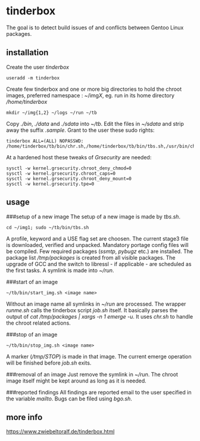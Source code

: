 # tinderbox
The goal is to detect build issues of and conflicts between Gentoo Linux packages.

## installation
Create the user *tinderbox*

    useradd -m tinderbox
Create few tinderbox and one or more big directories to hold the chroot images, preferred namespace : ~/img*X*, eg. run in its home directory */home/tinderbox*
    
    mkdir ~/img{1,2} ~/logs ~/run ~/tb
Copy *./bin*, *./data* and *./sdata* into *~/tb*.
Edit the files in *~/sdata* and strip away the suffix *.sample*.
Grant to the user these sudo rights:
    
    tinderbox ALL=(ALL) NOPASSWD: /home/tinderbox/tb/bin/chr.sh,/home/tinderbox/tb/bin/tbs.sh,/usr/bin/chroot

At a hardened host these tweaks of *Grsecurity* are needed: 

    sysctl -w kernel.grsecurity.chroot_deny_chmod=0
    sysctl -w kernel.grsecurity.chroot_caps=0
    sysctl -w kernel.grsecurity.chroot_deny_mount=0
    sysctl -w kernel.grsecurity.tpe=0

## usage
###setup of a new image
The setup of a new image is made by *tbs.sh*.
    
    cd ~/img1; sudo ~/tb/bin/tbs.sh 
A profile, keyword and a USE flag set are choosen.
The current stage3 file is downloaded, verified and unpacked.
Mandatory portage config files will be compiled.
Few required packages (*ssmtp*, *pybugz* etc.) are installed.
The package list */tmp/packages* is created from all visible packages.
The upgrade of GCC and the switch to libressl - if applicable - are scheduled as the first tasks.
A symlink is made into *~/run*.

###start of an image
    
    ~/tb/bin/start_img.sh <image name>

Without an image name all symlinks in *~/run* are processed.
The wrapper *runme.sh* calls the tinderbox script *job.sh* itself.
It basically parses the output of *cat /tmp/packages | xargs -n 1 emerge -u*.
It uses *chr.sh* to handle the chroot related actions.

###stop of an image
    
    ~/tb/bin/stop_img.sh <image name>

A marker (*/tmp/STOP*) is made in that image.
The current emerge operation will be finished before *job.sh* exits.

###removal of an image
Just remove the symlink in *~/run*.
The chroot image itself might be kept around as long as it is needed.

###reported findings
All findings are reported email to the user specified in the variable *mailto*.
Bugs can be filed using *bgo.sh*.

## more info
https://www.zwiebeltoralf.de/tinderbox.html

